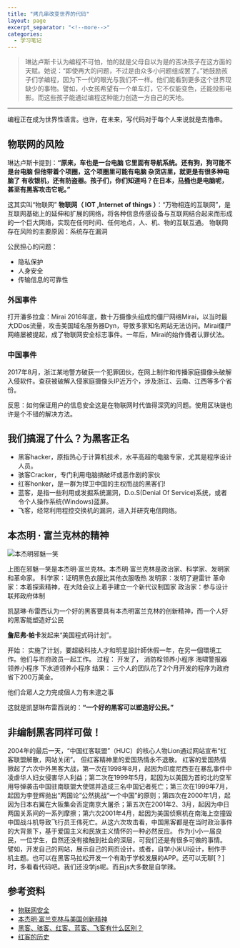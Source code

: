 ```yaml
---
title: "烤几串改变世界的代码"
layout: page
excerpt_separator: "<!--more-->"
categories:
  - 学习笔记
---
```

> 琳达卢斯卡认为编程不可怕，怕的就是父母自以为是的否决孩子在这方面的天赋。她说：“即使再大的问题，不过是由众多小问题组成罢了。”她鼓励孩子们学编程，因为下一代的眼光与我们不一样。他们能看到更多这个世界现缺少的事物。譬如，小女孩希望有一个单车灯，它不仅能变色，还能投影电影。而这些孩子能通过编程这种能力创造一方自己的天地。

<!--more-->


---
编程正在成为世界性语言。也许，在未来，写代码对于每个人来说就是去撸串。
## 物联网的风险
				
琳达卢斯卡提到：**“原来，车也是一台电脑 它里面有导航系统。还有狗，狗可能不是台电脑 但他带着个项圈，这个项圈里可能有电脑 杂货店里，就更是有很多种电脑了 有收银机，还有防盗器。孩子们，你们知道吗？在日本，[马桶](http://tech.qq.com/a/20130807/003134.htm)也是电脑呢，甚至有黑客攻击它呢。”**

这其实叫“物联网”
**物联网（ IOT ,Internet of things ）**：“万物相连的互联网”，是互联网基础上的延伸和扩展的网络，将各种信息传感设备与互联网结合起来而形成的一个巨大网络，实现在任何时间、任何地点，人、机、物的互联互通。
物联网存在风险的主要原因：系统存在漏洞

公民担心的问题：
- 隐私保护
- 人身安全
- 传输信息的可靠性

### 外国事件			
打开潘多拉盒：Mirai
2016年底，数十万摄像头组成的僵尸网络Mirai，以当时最大DDos流量，攻击美国域名服务器Dyn，导致多家知名网站无法访问。Mirai僵尸网络屡被提起，成了物联网安全标志事件。一年后，Mirai的始作俑者认罪伏法。
### 中国事件							
2017年8月，浙江某地警方破获一个犯罪团伙，在网上制作和传播家庭摄像头破解入侵软件。查获被破解入侵家庭摄像头IP近万个，涉及浙江、云南、江西等多个省份。

反思：如何保证用户的信息安全这是在物联网时代值得深究的问题。使用区块链也许是个不错的解决方法。
		
	
## 我们搞混了什么？为黑客正名
									
- 黑客hacker，原指热心于计算机技术，水平高超的电脑专家，尤其是程序设计人员。
- 骇客Cracker，专门利用电脑搞破坏或恶作剧的家伙
- 红客honker，是一群为捍卫中国的主权而战的黑客们!
- 蓝客，是指一些利用或发掘系统漏洞，D.o.S(Denial Of Service)系统，或者令个人操作系统(Windows)蓝屏。
- 飞客，经常利用程控交换机的漏洞，进入并研究电信网络。

## 本杰明 · 富兰克林的精神
![本杰明邪魅一笑](/assets/images/smile.jpg)			

上图在邪魅一笑是本杰明·富兰克林。本杰明·富兰克林是政治家、科学家、发明家和革命家。
科学家：证明黑色衣服比其他衣服吸热
发明家：发明了避雷针
革命家：本着探索精神，在大陆会议上着手建立一个新代议制国家
政治家：参与设计联邦政府体制

凯瑟琳·布雷西认为一个好的黑客要具有本杰明富兰克林的创新精神，而一个人好的黑客能塑造好公民

**詹尼弗·帕卡**发起来“美国程式码计划”。

开始：
实施了计划，要超級科技人才和明星設計師休假一年，在另一個環境工作。他们与市府政员一起工作。
过程：
开发了，
消防栓领养小程序
海啸警报器领养小程序
下水道领养小程序
结果：
三个人的团队花了2个月开发的程序为政府省下200万美金。

他们合眾人之力完成個人力有未逮之事

这就是凯瑟琳布雷西说的：**“一个好的黑客可以塑造好公民。”**
				

## 非编制黑客同样可做！</h2>
					
2004年的最后一天，“中国红客联盟”（HUC）的核心人物Lion通过网站宣布“红客联盟解散，网站关闭”。
但红客精神里的爱国热情永不退散。
红客的爱国热情掀起了六次中外黑客大战，第一次在1998年8月，起因为印度尼西亚在暴乱事件中凌虐华人妇女侵害华人利益；第二次在1999年5月，起因为以美国为首的北约空军用导弹袭击中国驻南联盟大使馆并造成三名中国记者死亡；第三次在1999年7月，起因为李登辉抛出“两国论”公然挑战“一个中国”的原则；第四次在2000年1月，起因为日本右翼在大阪集会否定南京大屠杀；第五次在2001年2、3月，起因为中日两国关系间的一系列摩擦；第六次2001年4月，起因为美国侦察机在南海上空撞毁中国战斗机导致飞行员王伟死亡。从这六次攻击看，中国黑客都是在当时政治事件的大背景下，基于爱国主义和民族主义情怀的一种必然反应。
作为小小一届良民，一位学生，自然还没有接触到社会的深层，可我们还是有很多可做的事情。
譬如，开发自己的网站，展示自己的网页设计。或者，自学小米UI设计，制作手机主题。也可以在黑客马拉松开发一个有助于学校发展的APP。还可以无聊[？]时，多看看代码吧。我们还没学js呢。而且js大多数是自学辣。

			
## 参考资料
- [物联网安全](http://blog.nsfocus.net/iot-security-webcam/)
- [本杰明·富兰克林与美国创新精神](http://www.360doc.com/content/17/0510/13/8250148_652674954.shtml)
- [黑客、骇客、红客、蓝客、飞客有什么区别？](https://product.pconline.com.cn/itbk/software/dnyw/1703/8949604.html)
- [红客的历史](http://tieba.baidu.com/p/2527339042)